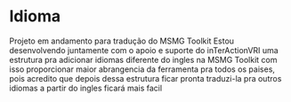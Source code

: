 # Idioma
Projeto em andamento para tradução do MSMG Toolkit
Estou desenvolvendo juntamente com o apoio e suporte do inTerActionVRI
uma estrutura pra adicionar idiomas diferente do ingles na MSMG Toolkit
com isso proporcionar maior abrangencia da ferramenta pra todos os
paises, pois acredito que depois dessa estrutura ficar pronta traduzi-la
pra outros idiomas a partir do ingles ficará mais facil
